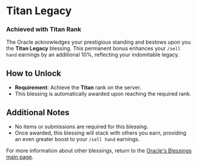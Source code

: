 # Titan Legacy

### Achieved with Titan Rank

The Oracle acknowledges your prestigious standing and bestows upon you the **Titan Legacy** blessing. This permanent bonus enhances your `/sell hand` earnings by an additional 10%, reflecting your indomitable legacy.

## How to Unlock

- **Requirement**: Achieve the **Titan** rank on the server.
- This blessing is automatically awarded upon reaching the required rank.

## Additional Notes

- No items or submissions are required for this blessing.
- Once awarded, this blessing will stack with others you earn, providing an even greater boost to your `/sell hand` earnings.

For more information about other blessings, return to the [Oracle's Blessings main page](../README.md).